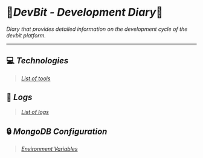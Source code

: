 # 🎉*DevBit - Development Diary*🎉
*Diary that provides detailed information on the development cycle of the devbit platform.*

---

## ‎‍💻 *Technologies*
> *[List of tools](./files/technologies.md)*

## 🌳 *Logs*
> *[List of logs](./logs/index.md)*

## 🔒 *MongoDB Configuration*
> *[Environment Variables](./files/env.md)*

